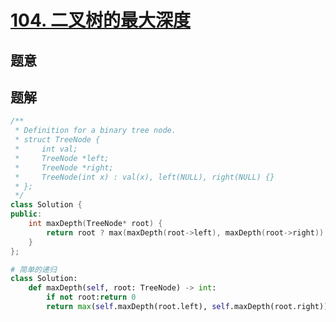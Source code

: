 #  [104. 二叉树的最大深度](https://leetcode-cn.com/problems/maximum-depth-of-binary-tree/)

## 题意



## 题解



```c++
/**
 * Definition for a binary tree node.
 * struct TreeNode {
 *     int val;
 *     TreeNode *left;
 *     TreeNode *right;
 *     TreeNode(int x) : val(x), left(NULL), right(NULL) {}
 * };
 */
class Solution {
public:
    int maxDepth(TreeNode* root) {
        return root ? max(maxDepth(root->left), maxDepth(root->right)) + 1 : 0;
    }
};
```



```python
# 简单的递归
class Solution:
    def maxDepth(self, root: TreeNode) -> int:
        if not root:return 0
        return max(self.maxDepth(root.left), self.maxDepth(root.right)) + 1
```

